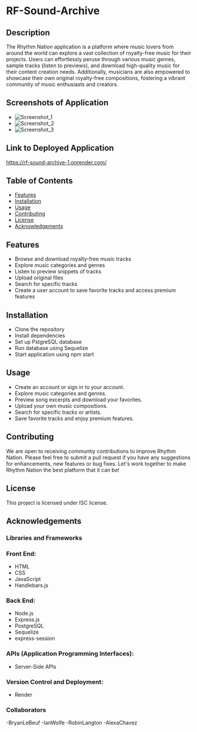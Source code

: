 # RF-Sound-Archive

## Description
The Rhythm Nation application is a platform where music lovers from around the world can explore a vast collection of royalty-free music for their projects. Users can effortlessly peruse through various music genres, sample tracks (listen to previews), and download high-quality music for their content creation needs. Additionally, musicians are also empowered to showcase their own original royalty-free compositions, fostering a vibrant community of music enthusiasts and creators.

## Screenshots of Application
- ![Screenshot_1](./public/images/Screenshot_(1).png)
- ![Screenshot_2](./public/images/Screenshot_(2).png)
- ![Screenshot_3](./public/images/Screenshot_(3).png)

## Link to Deployed Application
https://rf-sound-archive-1.onrender.com/

## Table of Contents
- [Features](#features)
- [Installation](#installation)
- [Usage](#usage)
- [Contributing](#contributing)
- [License](#license)
- [Acknowledgements](#acknowledgements)

## Features
- Browse and download royalty-free music tracks
- Explore music categories and genres
- Listen to preview snippets of tracks
- Upload original files
- Search for specific tracks
- Create a user account to save favorite tracks and access premium features

## Installation
- Clone the repository
- Install dependencies
- Set up PstgreSQL database
- Run database using Sequelize
- Start application using npm start

## Usage
- Create an account or sign in to your account.
- Explore music categories and genres.
- Preview song excerpts and download your favorites.
- Upload your own music compositions.
- Search for specific tracks or artists.
- Save favorite tracks and enjoy premium features.

## Contributing
We are open to receiving communtiy contributions to improve Rhythm Nation. Please feel free to submit a pull request if you have any suggestions for enhancements, new features or bug fixes. Let's work together to make Rhythm Nation the best platform that it can be!

## License
This project is licensed under ISC license.

## Acknowledgements
### Libraries and Frameworks

### Front End:
- HTML
- CSS
- JavaScript
- Handlebars.js

### Back End:
- Node.js
- Express.js
- PostgreSQL
- Sequelize
- express-session

### APIs (Application Programming Interfaces):
- Server-Side APIs

### Version Control and Deployment:
- Render

### Collaborators
-BryanLeBeuf
-IanWolfe
-RobinLangton
-AlexaChavez